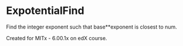 # ExpotentialFind
Find the integer exponent such that base**exponent is closest to num.

Created for MITx - 6.00.1x on edX course.
